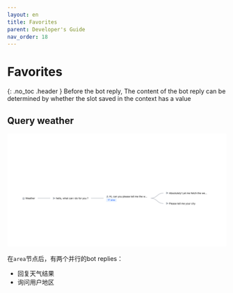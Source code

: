 ```yaml
---
layout: en
title: Favorites
parent: Developer's Guide
nav_order: 18
---
```


# Favorites
{: .no_toc .header }
Before the bot reply, The content of the bot reply can be determined by whether the slot saved in the context has a value

## Query weather 
![01-reply-condition.png](/assets/images/tutorial/reply_condition/01-reply-condition.png)

在`area`节点后，有两个并行的bot replies：
- 回复天气结果
- 询问用户地区
